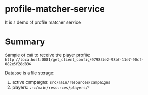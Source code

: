# profile-matcher-service
It is a demo of profile matcher service

# Summary 

Sample of call to receive the player profile: `http://localhost:8081/get_client_config/97983be2-98b7-11e7-90cf-082e5f28d836`

Databse is a file storage:
1. active campaigns: `src/main/resources/campaigns`
1. players: `src/main/resources/players/*`